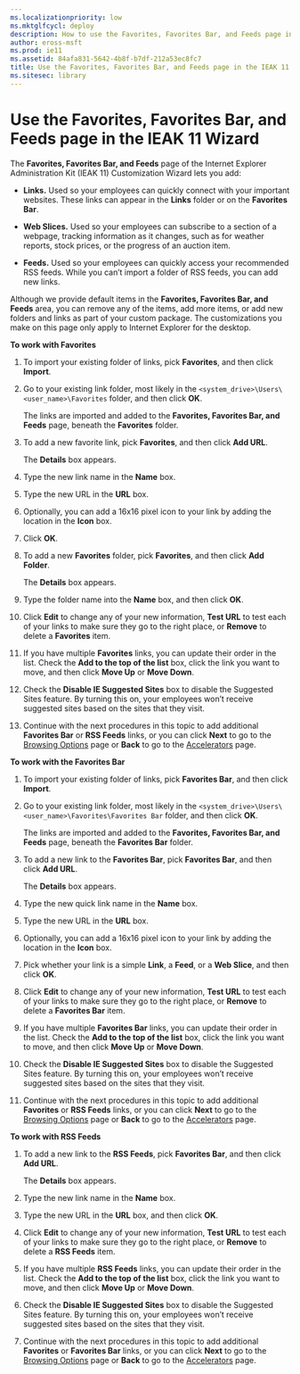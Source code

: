 ```yaml
---
ms.localizationpriority: low
ms.mktglfcycl: deploy
description: How to use the Favorites, Favorites Bar, and Feeds page in IEAK 11 Customization Wizard to add links, web slices, and feeds to your custom browser package.
author: eross-msft
ms.prod: ie11
ms.assetid: 84afa831-5642-4b8f-b7df-212a53ec8fc7
title: Use the Favorites, Favorites Bar, and Feeds page in the IEAK 11 Wizard (Internet Explorer Administration Kit 11 for IT Pros)
ms.sitesec: library
---
```



# Use the Favorites, Favorites Bar, and Feeds page in the IEAK 11 Wizard
The **Favorites, Favorites Bar, and Feeds** page of the Internet Explorer Administration Kit (IEAK 11) Customization Wizard lets you add:

-   **Links.** Used so your employees can quickly connect with your important websites. These links can appear in the **Links** folder or on the **Favorites Bar**.

-   **Web Slices.** Used so your employees can subscribe to a section of a webpage, tracking information as it changes, such as for weather reports, stock prices, or the progress of an auction item.

-   **Feeds.** Used so your employees can quickly access your recommended RSS feeds. While you can’t import a folder of RSS feeds, you can add new links.

Although we provide default items in the **Favorites, Favorites Bar, and Feeds** area, you can remove any of the items, add more items, or add new folders and links as part of your custom package. The customizations you make on this page only apply to Internet Explorer for the desktop.

**To work with Favorites**

1.  To import your existing folder of links, pick **Favorites**, and then click **Import**.

2.  Go to your existing link folder, most likely in the `<system_drive>\Users\<user_name>\Favorites` folder, and then click **OK**.<p>
The links are imported and added to the **Favorites, Favorites Bar, and Feeds** page, beneath the **Favorites** folder.

3.  To add a new favorite link, pick **Favorites**, and then click **Add URL**.<p>
The **Details** box appears.

4.  Type the new link name in the **Name** box.

5.  Type the new URL in the **URL** box.

6.  Optionally, you can add a 16x16 pixel icon to your link by adding the location in the **Icon** box.

7.  Click **OK**.

8.  To add a new **Favorites** folder, pick **Favorites**, and then click **Add Folder**.<p>
The **Details** box appears.

9.  Type the folder name into the **Name** box, and then click **OK**.

10. Click **Edit** to change any of your new information, **Test URL** to test each of your links to make sure they go to the right place, or **Remove** to delete a **Favorites** item.

11. If you have multiple **Favorites** links, you can update their order in the list. Check the **Add to the top of the list** box, click the link you want to move, and then click **Move Up** or **Move Down**.

12. Check the **Disable IE Suggested Sites** box to disable the Suggested Sites feature. By turning this on, your employees won’t receive suggested sites based on the sites that they visit.

13. Continue with the next procedures in this topic to add additional **Favorites Bar** or **RSS Feeds** links, or you can click **Next** to go to the [Browsing Options](browsing-options-ieak11-wizard.md) page or **Back** to go to the [Accelerators](accelerators-ieak11-wizard.md) page.

**To work with the Favorites Bar**

1.  To import your existing folder of links, pick **Favorites Bar**, and then click **Import**.

2.  Go to your existing link folder, most likely in the `<system_drive>\Users\<user_name>\Favorites\Favorites Bar` folder, and then click **OK**.<p>
The links are imported and added to the **Favorites, Favorites Bar, and Feeds** page, beneath the **Favorites Bar** folder.

3.  To add a new link to the **Favorites Bar**, pick **Favorites Bar**, and then click **Add URL**.<p>
The **Details** box appears.

4.  Type the new quick link name in the **Name** box.

5.  Type the new URL in the **URL** box.

6.  Optionally, you can add a 16x16 pixel icon to your link by adding the location in the **Icon** box.

7.  Pick whether your link is a simple **Link**, a **Feed**, or a **Web Slice**, and then click **OK**.

8.  Click **Edit** to change any of your new information, **Test URL** to test each of your links to make sure they go to the right place, or **Remove** to delete a **Favorites Bar** item.

9.  If you have multiple **Favorites Bar** links, you can update their order in the list. Check the **Add to the top of the list** box, click the link you want to move, and then click **Move Up** or **Move Down**.

10. Check the **Disable IE Suggested Sites** box to disable the Suggested Sites feature. By turning this on, your employees won’t receive suggested sites based on the sites that they visit.

11. Continue with the next procedures in this topic to add additional **Favorites** or **RSS Feeds** links, or you can click **Next** to go to the [Browsing Options](browsing-options-ieak11-wizard.md) page or **Back** to go to the [Accelerators](accelerators-ieak11-wizard.md) page.

**To work with RSS Feeds**

1.  To add a new link to the **RSS Feeds**, pick **Favorites Bar**, and then click **Add URL**.<p>
The **Details** box appears.

2.  Type the new link name in the **Name** box.

3.  Type the new URL in the **URL** box, and then click **OK**.

4.  Click **Edit** to change any of your new information, **Test URL** to test each of your links to make sure they go to the right place, or **Remove** to delete a **RSS Feeds** item.

5.  If you have multiple **RSS Feeds** links, you can update their order in the list. Check the **Add to the top of the list** box, click the link you want to move, and then click **Move Up** or **Move Down**.

6.  Check the **Disable IE Suggested Sites** box to disable the Suggested Sites feature. By turning this on, your employees won’t receive suggested sites based on the sites that they visit.

7.  Continue with the next procedures in this topic to add additional **Favorites** or **Favorites Bar** links, or you can click **Next** to go to the [Browsing Options](browsing-options-ieak11-wizard.md) page or **Back** to go to the [Accelerators](accelerators-ieak11-wizard.md) page.

 

 





